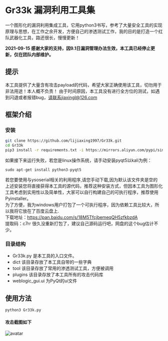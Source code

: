 # Gr33k 漏洞利用工具集
一个图形化的漏洞利用集成工具，它用python3书写，参考了大量安全工具的实现原理与思想，在工作之余开发，方便自己的渗透测试工作，我的目的是打造一个红队武器化工具，路还很长，慢慢更新！

**2021-09-15 感谢大家的支持，因9.1日漏洞管理办法生效，本工具已经停止更新，仅在团队内部维护。**

## 提示
本工具提供了大量含有攻击payload的代码，希望大家正确使用该工具，切勿用于非法用途！本人概不负责！
由于时间原因，本工具没有进行全方位的测试，如遇到闪退或者报错bug，请联系jiaxingl@126.com  


## 框架介绍
### 安装
```sh
git clone https://github.com/lijiaxing1997/Gr33k.git
cd Gr33k
pip3 install -r requirements.txt -i https://mirrors.aliyun.com/pypi/simple/
```
如果接下来运行失败，若您是linux操作系统，请手动安装pyqt5以kali为例：  
```
sudo apt-get install python3-pyqt5
```  
若您要使用与ysoserial相关的利用程序,请您手动下载,因为默认该文件夹是空的  
上述安装您将直接获得本工具的源代码，推荐这种安装方式，但因本工具为图形化工具考虑到实用性以及简单性，大家可以自行构建自己的可执行程序，推荐使用Pyinstaller。  
为了方便，我为windows用户打包了一个可执行程序，因为依赖工具比较大，所以我将它放在了百度云盘上.  
下载地址：<https://pan.baidu.com/s/18M5TfcjbemeqQH5zfkbzdA>  
 提取码：c7rr 
 很久没重新打包了，建议自己源码运行吧，网盘的这个bug估计不少。
### 目录结构
- Gr33k.py 是本工具的入口文件。
- dict 该目录存放了本工具自带的一些字典
- tool 该目录存放了常用的渗透测试工具，方便被调用
- plugins 该目录存放了本工具所有的攻击代码库
- weblogic_gui.ui 为PyQt的ui文件

## 使用方法
```sh
python3 Gr33k.py
```

#### 攻击截图如下
![avatar](./img/exm.png)


